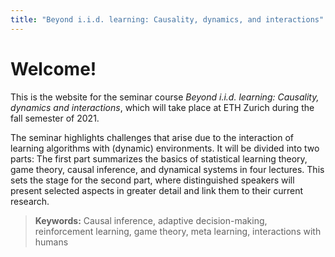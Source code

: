 ```yaml
---
title: "Beyond i.i.d. learning: Causality, dynamics, and interactions"
---
```


# Welcome!

This is the website for the seminar course *Beyond i.i.d. learning: Causality, dynamics and interactions*, which will take place at ETH Zurich during the fall semester of 2021.

The seminar highlights challenges that arise due to the interaction of learning algorithms with (dynamic) environments. It will be divided into two parts: The first part summarizes the basics of statistical learning theory, game theory, causal inference, and dynamical systems in four lectures. This sets the stage for the second part, where distinguished speakers will present selected aspects in greater detail and link them to their current research.
 
> **Keywords:** Causal inference, adaptive decision-making, reinforcement learning, game theory, meta learning, interactions with humans
 